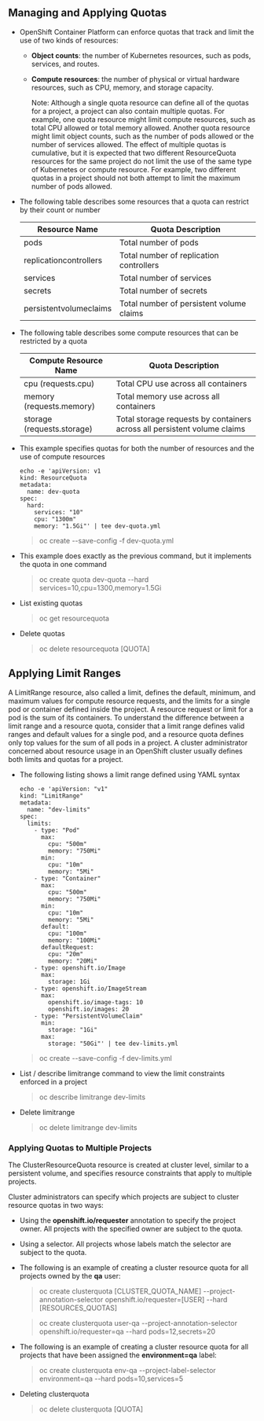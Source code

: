 ## Managing and Applying Quotas

- OpenShift Container Platform can enforce quotas that track and limit the use of two kinds of resources:

    - __Object counts__: the number of Kubernetes resources, such as pods, services, and routes.

    - __Compute resources__: the number of physical or virtual hardware resources, such as CPU, memory, and storage capacity.

      Note: Although a single quota resource can define all of the quotas for a project, a project can also contain multiple quotas. For example, one quota resource might limit compute resources, such as total CPU allowed or total memory allowed. Another quota resource might limit object counts, such as the number of pods allowed or
      the number of services allowed. The effect of multiple quotas is cumulative, but it is expected that two different ResourceQuota resources for the same project do not limit the use of the same type of Kubernetes or compute resource. For example, two different quotas in a project should not both attempt to limit the maximum number of pods allowed.

- The following table describes some resources that a quota can restrict by their count or number

    |Resource Name|Quota Description|
    |-|-|
    |pods|Total number of pods|
    |replicationcontrollers|Total number of replication controllers|
    |services|Total number of services|
    |secrets|Total number of secrets|
    |persistentvolumeclaims|Total number of persistent volume claims|


- The following table describes some compute resources that can be restricted by a quota

    |Compute Resource Name|Quota Description|
    |-|-|
    |cpu (requests.cpu)|Total CPU use across all containers|
    |memory (requests.memory)|Total memory use across all containers|
    |storage (requests.storage)|Total storage requests by containers across all persistent volume claims|

- This example specifies quotas for both the number of resources and the use of compute resources

      echo -e 'apiVersion: v1
      kind: ResourceQuota
      metadata:
        name: dev-quota
      spec:
        hard:
          services: "10"
          cpu: "1300m"
          memory: "1.5Gi"' | tee dev-quota.yml


  > oc create --save-config -f dev-quota.yml

- This example does exactly as the previous command, but it implements the quota in one command
  > oc create quota dev-quota --hard services=10,cpu=1300,memory=1.5Gi

- List existing quotas
  > oc get resourcequota

- Delete quotas
  > oc delete resourcequota [QUOTA]

## Applying Limit Ranges

A LimitRange resource, also called a limit, defines the default, minimum, and maximum values for compute resource requests, and the limits for a single pod or container defined inside the project. A resource request or limit for a pod is the sum of its containers.
To understand the difference between a limit range and a resource quota, consider that a limit range defines valid ranges and default values for a single pod, and a resource quota defines only top values for the sum of all pods in a project. A cluster administrator concerned about resource usage in an OpenShift cluster usually defines both limits and quotas for a project.

- The following listing shows a limit range defined using YAML syntax

      echo -e 'apiVersion: "v1"
      kind: "LimitRange"
      metadata:
        name: "dev-limits"
      spec:
        limits:
          - type: "Pod"
            max:
              cpu: "500m"
              memory: "750Mi"
            min:
              cpu: "10m"
              memory: "5Mi"
          - type: "Container"
            max:
              cpu: "500m"
              memory: "750Mi"
            min:
              cpu: "10m"
              memory: "5Mi"
            default:
              cpu: "100m"
              memory: "100Mi"
            defaultRequest:
              cpu: "20m"
              memory: "20Mi"
          - type: openshift.io/Image
            max:
              storage: 1Gi
          - type: openshift.io/ImageStream
            max:
              openshift.io/image-tags: 10
              openshift.io/images: 20
          - type: "PersistentVolumeClaim"
            min:
              storage: "1Gi"
            max:
              storage: "50Gi"' | tee dev-limits.yml

    > oc create --save-config -f dev-limits.yml

- List / describe limitrange command to view the limit constraints enforced in a project
  > oc describe limitrange dev-limits

- Delete limitrange
  > oc delete limitrange dev-limits

### Applying Quotas to Multiple Projects

The ClusterResourceQuota resource is created at cluster level, similar to a persistent volume, and specifies resource constraints that apply to multiple projects.

Cluster administrators can specify which projects are subject to cluster resource quotas in two ways:

  - Using the __openshift.io/requester__ annotation to specify the project owner. All projects with the specified owner are subject to the quota.

  - Using a selector. All projects whose labels match the selector are subject to the quota.


- The following is an example of creating a cluster resource quota for all projects owned by the __qa__ user:
  > oc create clusterquota [CLUSTER_QUOTA_NAME] --project-annotation-selector openshift.io/requester=[USER] --hard [RESOURCES_QUOTAS]

  > oc create clusterquota user-qa --project-annotation-selector openshift.io/requester=qa --hard pods=12,secrets=20

- The following is an example of creating a cluster resource quota for all projects that have been assigned the __environment=qa__ label:
  > oc create clusterquota env-qa --project-label-selector environment=qa --hard pods=10,services=5

- Deleting clusterquota
  > oc delete clusterquota [QUOTA]
